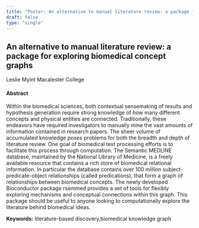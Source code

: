 ```yaml
---
title: "Poster: An alternative to manual literature review: a package for exploring biomedical concept graphs"
draft: false
type: "single"
---
```


## An alternative to manual literature review: a package for exploring biomedical concept graphs
Leslie Myint
Macalester College
#### Abstract

Within the biomedical sciences, both contextual sensemaking of results and hypothesis generation require strong knowledge of how many different concepts and physical entities are connected. Traditionally, these endeavors have required investigators to manually mine the vast amounts of information contained in research papers. The sheer volume of accumulated knowledge poses problems for both the breadth and depth of literature review. One goal of biomedical text processing efforts is to facilitate this process through computation. The Semantic MEDLINE database, maintained by the National Library of Medicine, is a freely available resource that contains a rich store of biomedical relational information. In particular the database contains over 100 million subject-predicate-object relationships (called predications), that form a graph of relationships between biomedical concepts. The newly developed Bioconductor package rsemmed provides a set of tools for flexibly exploring mechanisms and conceptual connections within this graph. This package should be useful to anyone looking to computationally explore the literature behind biomedical ideas.

**Keywords:** literature-based discovery,biomedical knowledge graph
